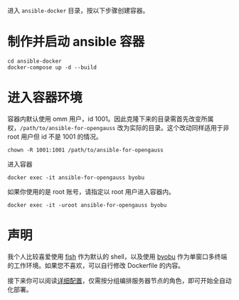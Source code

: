 进入 `ansible-docker` 目录，按以下步骤创建容器。

# 制作并启动 ansible 容器

```
cd ansible-docker
docker-compose up -d --build
```

# 进入容器环境


容器内默认使用 omm 用户，id 1001。因此克隆下来的目录需首先改变所属权，`/path/to/ansible-for-opengauss` 改为实际的目录。这个改动同样适用于非 root 用户但 id 不是 1001 的情况。

```
chown -R 1001:1001 /path/to/ansible-for-opengauss
```

进入容器

```
docker exec -it ansible-for-opengauss byobu
```

如果你使用的是 root 账号，请指定以 root 用户进入容器内。

```
docker exec -it -uroot ansible-for-opengauss byobu
```

# 声明

我个人比较喜爱使用 [fish](https://fishshell.com/) 作为默认的 shell，以及使用 [byobu](https://www.byobu.org/documentation) 作为单窗口多终端的工作环境。如果您不喜欢，可以自行修改 Dockerfile 的内容。

接下来你可以阅读[详细配置](02-pre-set.md)，仅需按分组编排服务器节点的角色，即可开始全自动化部署。
